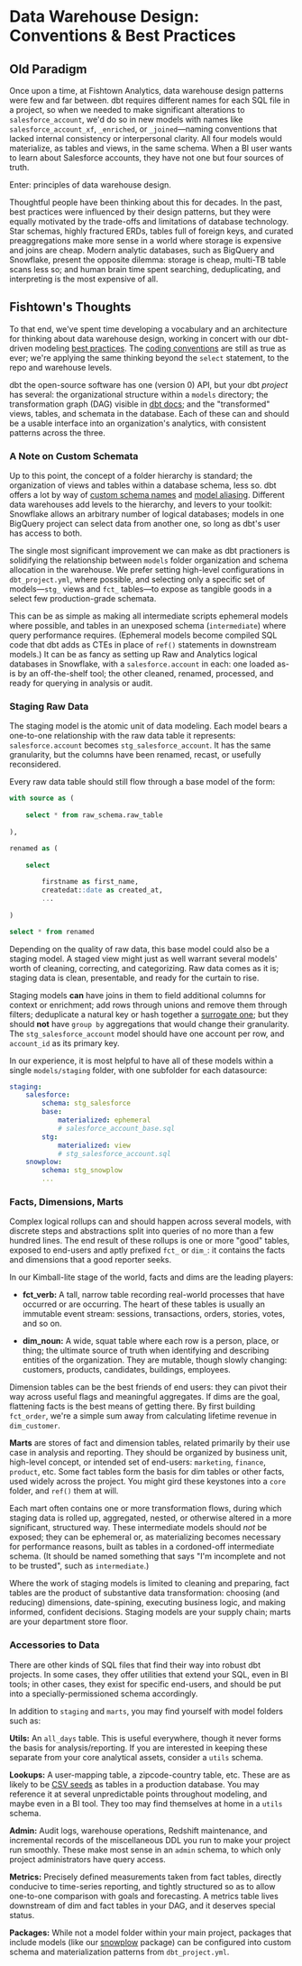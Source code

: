 # Data Warehouse Design: Conventions & Best Practices

## Old Paradigm

Once upon a time, at Fishtown Analytics, data warehouse design patterns were few 
and far between. dbt requires different names for each SQL file in a project, 
so when we needed to make significant alterations to `salesforce_account`, we'd 
do so in new models with names like `salesforce_account_xf`, `_enriched`, 
or `_joined`—naming conventions that lacked internal consistency or interpersonal
clarity. All four models would materialize, as tables and views, in the same 
schema. When a BI user wants to learn about Salesforce
accounts, they have not one but four sources of truth.

Enter: principles of data warehouse design.

Thoughtful people have been thinking about this for decades. In the past, 
best practices were influenced by their design patterns, but they were equally
motivated by the trade-offs and limitations of database technology. Star schemas,
highly fractured ERDs, tables full of foreign keys, and curated
preaggregations make more sense in a world where storage is expensive and joins
are cheap. Modern analytic databases, such as BigQuery and Snowflake, present
the opposite dilemma: storage is cheap, multi-TB table scans less so; and human 
brain time spent searching, deduplicating, and interpreting is the most 
expensive of all.

## Fishtown's Thoughts

To that end, we've spent time developing a vocabulary and an architecture for 
thinking about data warehouse design, working in concert with our dbt-driven 
modeling [best practices](https://docs.getdbt.com/docs/best-practices). 
The [coding conventions](https://github.com/fishtown-analytics/corp/blob/master/dbt_coding_conventions.md)
are still as true as ever; we're applying the same thinking 
beyond the `select` statement, to the repo and warehouse levels.

dbt the open-source software has one (version 0) API, but your dbt _project_ has 
several: the organizational structure within a `models` directory; the 
transformation graph (DAG) visible in 
[dbt docs](https://github.com/fishtown-analytics/dbt-docs); and the 
"transformed" views, tables, and schemata in the database. Each of these can and
should be a usable interface into an organization's analytics, with consistent
patterns across the three.

### A Note on Custom Schemata

Up to this point, the concept of a folder hierarchy is standard; the 
organization of views and tables within a database schema, less so. dbt offers a 
lot by way of [custom schema names](https://docs.getdbt.com/docs/using-custom-schemas) 
and [model aliasing](https://docs.getdbt.com/docs/using-custom-aliases).
Different data warehouses add levels to the hierarchy, and levers to your 
toolkit: Snowflake allows an arbitrary number of logical databases; models in 
one BigQuery project can select data from another one, so long as dbt's user has 
access to both.

The single most significant improvement we can make as dbt practioners is
solidifying the relationship between `models` folder organization
and schema allocation in the warehouse. We prefer setting high-level
configurations in `dbt_project.yml`, where possible, and selecting only a
specific set of models—`stg_` views and `fct_` tables—to expose as tangible
goods in a select few production-grade schemata.

This can be as simple as making all intermediate scripts ephemeral models where
possible, and tables in an unexposed schema (`intermediate`) where query 
performance requires. (Ephemeral models become compiled SQL code that dbt adds 
as CTEs in place of `ref()` statements in downstream models.) It can be as fancy 
as setting up Raw and Analytics logical databases in Snowflake, with a 
`salesforce.account` in each: one loaded as-is by an off-the-shelf tool; the
other cleaned, renamed, processed, and ready for querying in analysis or audit.

### Staging Raw Data

The staging model is the atomic unit of data modeling. Each model bears a 
one-to-one relationship with the raw data table it represents: 
`salesforce.account` becomes `stg_salesforce_account`. It has the same
granularity, but the columns have been renamed, recast, or usefully
reconsidered.

Every raw data table should still flow through a base model of the form:
```sql
with source as (
    
    select * from raw_schema.raw_table
    
),

renamed as (
    
    select
    
        firstname as first_name,
        createdat::date as created_at,
        ...
    
)

select * from renamed
```
Depending on the quality of raw data, this base model could also be a staging
model. A staged view might just as well warrant several models' worth of cleaning, 
correcting, and categorizing. Raw data comes as it is; staging data is clean, 
presentable, and ready for the curtain to rise.

Staging models **can** have joins in them to field additional columns for context 
or enrichment; add rows through unions and remove them through filters;
deduplicate a natural key or hash together a 
[surrogate one](https://github.com/fishtown-analytics/dbt-utils#surrogate_key-source); 
but they should **not** have `group by` aggregations that would change their 
granularity. The `stg_salesforce_account` model should have one account per row, 
and `account_id` as its primary key.

In our experience, it is most helpful to have all of these models within a
single `models/staging` folder, with one subfolder for each datasource:

```yml
staging:
    salesforce:
        schema: stg_salesforce
        base:
            materialized: ephemeral
            # salesforce_account_base.sql
        stg:
            materialized: view
            # stg_salesforce_account.sql
    snowplow:
        schema: stg_snowplow
        ...
```

### Facts, Dimensions, Marts

Complex logical rollups can and should happen across several models, with
discrete steps and abstractions split into queries of no more than a few
hundred lines. The end result of these rollups is one or more "good" tables,
exposed to end-users and aptly prefixed `fct_` or `dim_`:
it contains the facts and dimensions that a good reporter seeks.

In our Kimball-lite stage of the world, facts and dims are the leading players:

* **fct_verb:** A tall, narrow table recording real-world processes that
have occurred or are occurring. The heart of these tables is usually an
immutable event stream: sessions, transactions, orders, stories, votes, and
so on.

* **dim_noun:** A wide, squat table where each row is a person, place, or thing;
the ultimate source of truth when identifying and describing entities of the 
organization. They are mutable, though slowly changing: customers, products, 
candidates, buildings, employees.

Dimension tables can be the best friends of end users: they can pivot their way 
across useful flags and meaningful aggregates. If dims are the goal, flattening 
facts is the best means of getting there. By first building `fct_order`,
we're a simple sum away from calculating lifetime revenue in `dim_customer`.

**Marts** are stores of fact and dimension tables, related primarily by their use case
in analysis and reporting. They should be organized by business unit, high-level 
concept, or intended set of end-users: `marketing`, `finance`, `product`, 
etc. Some fact tables form the basis for dim tables or other facts, used widely across the
project. You might gird these keystones into a `core` folder, and `ref()` them
at will.

Each mart often contains one or more transformation flows, during which staging
data is rolled up, aggregated, nested, or otherwise altered in a more
significant, structured way. These intermediate models should _not_ be exposed;
they can be ephemeral or, as materializing becomes necessary for performance
reasons, built as tables in a cordoned-off intermediate schema. (It should be
named something that says "I'm incomplete and not to be trusted", such as 
`intermediate`.)

Where the work of staging models is limited to cleaning and preparing, fact
tables are the product of substantive data transformation: choosing (and reducing)
dimensions, date-spining, executing business logic, and making informed,
confident decisions. Staging models are your supply chain; marts are your
department store floor.

### Accessories to Data

There are other kinds of SQL files that find their way into robust dbt projects.
In some cases, they offer utilities that extend your SQL, even in BI tools;
in other cases, they exist for specific end-users, and should be put into a
specially-permissioned schema accordingly.

In addition to `staging` and `marts`, you may find yourself with model folders
such as:

**Utils:** An `all_days` table. This is useful everywhere, though it never
forms the basis for analysis/reporting. If you are interested in keeping
these separate from your core analytical assets, consider a `utils` schema.

**Lookups:** A user-mapping table, a zipcode-country table, etc. These are
as likely to be [CSV seeds](https://docs.getdbt.com/v0.12/reference#seed) as 
tables in a production database. You may reference it at several unpredictable 
points throughout modeling, and maybe even in a BI tool. They too may find 
themselves at home in a `utils` schema.

**Admin:** Audit logs, warehouse operations, Redshift maintenance, 
and incremental records of the miscellaneous DDL you run to make your project
run smoothly. These make most sense in an `admin` schema, to which only
project administrators have query access.

**Metrics:** Precisely defined measurements taken from fact tables, directly
conducive to time-series reporting, and tightly structured so as to allow 
one-to-one comparison with goals and forecasting. A metrics table lives
downstream of dim and fact tables in your DAG, and it deserves special status.

**Packages:** While not a model folder within your main project, packages
that include models (like our [snowplow](https://github.com/fishtown-analytics/snowplow) 
package) can be configured into custom schema and materialization patterns
from `dbt_project.yml`.
